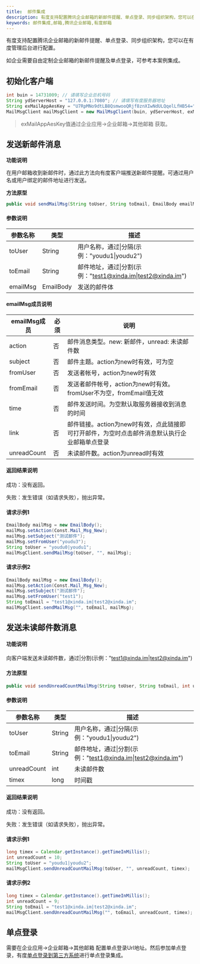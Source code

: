 ```yaml
---
title:  邮件集成
description: 有度支持配置腾讯企业邮箱的新邮件提醒、单点登录、同步组织架构，您可以在有度管理后台进行配置。
keywords: 邮件集成,邮箱,腾讯企业邮箱,有度邮箱
---
```


有度支持配置腾讯企业邮箱的新邮件提醒、单点登录、同步组织架构，您可以在有度管理后台进行配置。

如企业需要自由定制企业邮箱的新邮件提醒及单点登录，可参考本案例集成。

## 初始化客户端

```java
int buin = 14731009; // 请填写企业总机号码
String ydServerHost = "127.0.0.1:7080"; // 请填写有度服务器地址
String exMailAppAesKey = "U7RpMNo9dtLB8QsmwooQRjf8znXIwNdULQqelLfHB54="; //请填写企业邮应用的EncodingaesKey
MailMsgClient mailMsgClient = new MailMsgClient(buin, ydServerHost, exMailAppAesKey);
```

> exMailAppAesKey值通过企业应用->企业邮箱->其他邮箱 获取。

## 发送新邮件消息

**功能说明**

在用户邮箱收到新邮件时，通过此方法向有度客户端推送新邮件提醒。可通过用户名或用户绑定的邮件地址进行发送。

**方法原型**

```java
public void sendMailMsg(String toUser, String toEmail, EmailBody emailMsg) throws ParamParserException, HttpRequestException, AESCryptoException;
```

#### 参数说明

| 参数名称 | 类型      | 描述                                                         |
| -------- | --------- | ------------------------------------------------------------ |
| toUser   | String    | 用户名称，通过\|分隔(示例："youdu1\|youdu2")                 |
| toEmail  | String    | 邮件地址，通过\|分割(示例："test1@xinda.im\|test2@xinda.im") |
| emailMsg | EmailBody | 发送的邮件体                                                 |

#### emailMsg成员说明

| emailMsg成员 | 必须 | 说明                                                         |
| ------------ | ---- | ------------------------------------------------------------ |
| action       | 否   | 邮件消息类型。new: 新邮件，unread: 未读邮件数                |
| subject      | 否   | 邮件主题。action为new时有效，可为空                          |
| fromUser     | 否   | 发送者帐号，action为new时有效                                |
| fromEmail    | 否   | 发送者邮件帐号，action为new时有效。fromUser不为空，fromEmail值无效 |
| time         | 否   | 邮件发送时间。为空默认取服务器接收到消息的时间               |
| link         | 否   | 邮件链接。action为new时有效，点此链接即可打开邮件，为空时点击邮件消息默认执行企业邮箱单点登录 |
| unreadCount  | 否   | 未读邮件数。action为unread时有效                             |

#### 返回结果说明

成功：没有返回。

失败：发生错误（如请求失败），抛出异常。

#### 请求示例1

```java
EmailBody mailMsg = new EmailBody();
mailMsg.setAction(Const.Mail_Msg_New);
mailMsg.setSubject("测试邮件");
mailMsg.setFromUser("youdu3");
String toUser = "youdu0|youdu1";
mailMsgClient.sendMailMsg(toUser, "", mailMsg);
```

#### 请求示例2

```java
EmailBody mailMsg = new EmailBody();
mailMsg.setAction(Const.Mail_Msg_New);
mailMsg.setSubject("测试邮件");
mailMsg.setFromUser("test1");
String toEmail = "test1@xinda.im|test2@xinda.im";
mailMsgClient.sendMailMsg("", toEmail, mailMsg);
```

## 发送未读邮件数消息

#### 功能说明

向客户端发送未读邮件数，通过|分割(示例："test1@xinda.im|test2@xinda.im")

#### 方法原型

```java
public void sendUnreadCountMailMsg(String toUser, String toEmail, int unreadCount, long timex) throws ParamParserException, HttpRequestException, AESCryptoException;
```

#### 参数说明

| 参数名称    | 类型   | 描述                                                         |
| ----------- | ------ | ------------------------------------------------------------ |
| toUser      | String | 用户名称，通过\|分隔(示例："youdu1\|youdu2")                 |
| toEmail     | String | 邮件地址，通过\|分割(示例："test1@xinda.im\|test2@xinda.im") |
| unreadCount | int    | 未读邮件数                                                   |
| timex       | long   | 时间戳                                                       |

#### 返回结果说明

成功：没有返回。

失败：发生错误（如请求失败），抛出异常。

#### 请求示例1

```java
long timex = Calendar.getInstance().getTimeInMillis();
int unreadCount = 10;
String toUser = "youdu1|youdu2";
mailMsgClient.sendUnreadCountMailMsg(toUser, "", unreadCount, timex);
```

#### 请求示例2

```java
long timex = Calendar.getInstance().getTimeInMillis();
int unreadCount = 9;
String toEmail = "test1@xinda.im|test2@xinda.im";
mailMsgClient.sendUnreadCountMailMsg("", toEmail, unreadCount, timex);
```

## 单点登录

需要在企业应用->企业邮箱->其他邮箱 配置单点登录Url地址。然后参加单点登录，有度[单点登录到第三方系统](b01_00003.md)进行单点登录集成。

